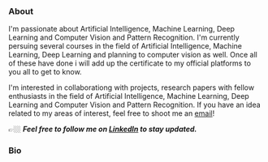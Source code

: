 ### About

I'm passionate about Artificial Intelligence, Machine Learning, Deep Learning and Computer Vision and Pattern Recognition. I'm currently persuing several courses in the field of Artificial Intelligence, Machine Learning, Deep Learning and planning to computer vision as well. Once all of these have done i will add up the certificate to my official platforms to you all to get to know.

I'm interested in collaborationg with projects, research papers with fellow enthusiasts in the field of Artificial Intelligence, Machine Learning, Deep Learning and Computer Vision and Pattern Recognition. If you have an idea related to my areas of interest, feel free to shoot me an [email](mailto:shihabaaqilahamed@gmail.com)! 

👉🏼 ***Feel free to follow me on [LinkedIn](https://www.linkedin.com/in/mb-shihab-aaqil-ahamed-094508215/) to stay updated.***

### Bio
